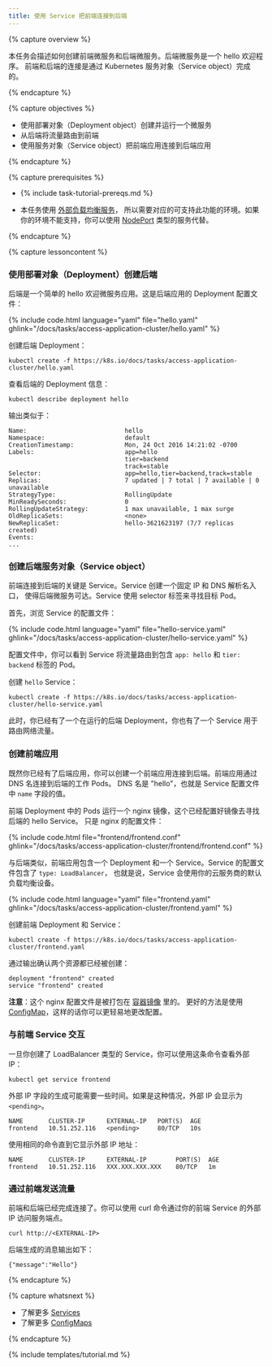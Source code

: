```yaml
---
title: 使用 Service 把前端连接到后端
---
```

<!--
---
title: Connect a Front End to a Back End Using a Service
---
-->

{% capture overview %}

<!-- This task shows how to create a frontend and a backend -->
<!-- microservice. The backend microservice is a hello greeter. The -->
<!-- frontend and backend are connected using a Kubernetes Service object. -->
本任务会描述如何创建前端微服务和后端微服务。后端微服务是一个 hello 欢迎程序。
前端和后端的连接是通过 Kubernetes 服务对象（Service object）完成的。

{% endcapture %}


{% capture objectives %}

<!-- * Create and run a microservice using a Deployment object. -->
<!-- * Route traffic to the backend using a frontend. -->
<!-- * Use a Service object to connect the frontend application to the
       backend application. -->
* 使用部署对象（Deployment object）创建并运行一个微服务
* 从后端将流量路由到前端
* 使用服务对象（Service object）把前端应用连接到后端应用

{% endcapture %}


{% capture prerequisites %}

* {% include task-tutorial-prereqs.md %}

<!--
* This task uses
  [Services with external load balancers](/docs/tasks/access-application-cluster/create-external-load-balancer/), which
  require a supported environment. If your environment does not
  support this, you can use a Service of type
  [NodePort](/docs/user-guide/services/#type-nodeport) instead.
-->
* 本任务使用 [外部负载均衡服务](/docs/tasks/access-application-cluster/create-external-load-balancer/)，
  所以需要对应的可支持此功能的环境。如果你的环境不能支持，你可以使用
  [NodePort](/docs/user-guide/services/#type-nodeport) 类型的服务代替。

{% endcapture %}


{% capture lessoncontent %}

<!-- ### Creating the backend using a Deployment -->
### 使用部署对象（Deployment）创建后端

<!-- The backend is a simple hello greeter microservice. Here is the configuration -->
<!-- file for the backend Deployment: -->
后端是一个简单的 hello 欢迎微服务应用。这是后端应用的 Deployment 配置文件：

{% include code.html language="yaml" file="hello.yaml" ghlink="/docs/tasks/access-application-cluster/hello.yaml" %}

<!-- Create the backend Deployment: -->
创建后端 Deployment：

```
kubectl create -f https://k8s.io/docs/tasks/access-application-cluster/hello.yaml
```

<!-- View information about the backend Deployment: -->
查看后端的 Deployment 信息：

```
kubectl describe deployment hello
```

<!-- The output is similar to this: -->
输出类似于：

```
Name:                           hello
Namespace:                      default
CreationTimestamp:              Mon, 24 Oct 2016 14:21:02 -0700
Labels:                         app=hello
                                tier=backend
                                track=stable
Selector:                       app=hello,tier=backend,track=stable
Replicas:                       7 updated | 7 total | 7 available | 0 unavailable
StrategyType:                   RollingUpdate
MinReadySeconds:                0
RollingUpdateStrategy:          1 max unavailable, 1 max surge
OldReplicaSets:                 <none>
NewReplicaSet:                  hello-3621623197 (7/7 replicas created)
Events:
...
```

<!-- ### Creating the backend Service object -->
### 创建后端服务对象（Service object）

<!-- The key to connecting a frontend to a backend is the backend -->
<!-- Service. A Service creates a persistent IP address and DNS name entry -->
<!-- so that the backend microservice can always be reached. A Service uses -->
<!-- selector labels to find the Pods that it routes traffic to. -->
前端连接到后端的关键是 Service。Service 创建一个固定 IP 和 DNS 解析名入口，
使得后端微服务可达。Service 使用 selector 标签来寻找目标 Pod。

<!-- First, explore the Service configuration file: -->
首先，浏览 Service 的配置文件：

{% include code.html language="yaml" file="hello-service.yaml" ghlink="/docs/tasks/access-application-cluster/hello-service.yaml" %}

<!-- In the configuration file, you can see that the Service routes traffic to Pods -->
<!-- that have the labels `app: hello` and `tier: backend`. -->
配置文件中，你可以看到 Service 将流量路由到包含 `app: hello` 和 `tier: backend` 标签的 Pod。

<!-- Create the `hello` Service: -->
创建 `hello` Service：

```
kubectl create -f https://k8s.io/docs/tasks/access-application-cluster/hello-service.yaml
```

<!-- At this point, you have a backend Deployment running, and you have a -->
<!-- Service that can route traffic to it. -->
此时，你已经有了一个在运行的后端 Deployment，你也有了一个 Service 用于路由网络流量。

<!-- ### Creating the frontend -->
### 创建前端应用

<!-- Now that you have your backend, you can create a frontend that connects to the backend. -->
<!-- The frontend connects to the backend worker Pods by using the DNS name -->
<!-- given to the backend Service. The DNS name is "hello", which is the value -->
<!-- of the `name` field in the preceding Service configuration file. -->
既然你已经有了后端应用，你可以创建一个前端应用连接到后端。前端应用通过 DNS 名连接到后端的工作 Pods。
DNS 名是 "hello"，也就是 Service 配置文件中 `name` 字段的值。

<!-- The Pods in the frontend Deployment run an nginx image that is configured -->
<!-- to find the hello backend Service. Here is the nginx configuration file: -->
前端 Deployment 中的 Pods 运行一个 nginx 镜像，这个已经配置好镜像去寻找后端的 hello Service。
只是 nginx 的配置文件：

{% include code.html file="frontend/frontend.conf" ghlink="/docs/tasks/access-application-cluster/frontend/frontend.conf" %}

<!-- Similar to the backend, the frontend has a Deployment and a Service. The -->
<!-- configuration for the Service has `type: LoadBalancer`, which means that -->
<!-- the Service uses the default load balancer of your cloud provider. -->
与后端类似，前端应用包含一个 Deployment 和一个 Service。Service 的配置文件包含了 `type: LoadBalancer`，
也就是说，Service 会使用你的云服务商的默认负载均衡设备。

{% include code.html language="yaml" file="frontend.yaml" ghlink="/docs/tasks/access-application-cluster/frontend.yaml" %}

<!-- Create the frontend Deployment and Service: -->
创建前端 Deployment 和 Service：

```
kubectl create -f https://k8s.io/docs/tasks/access-application-cluster/frontend.yaml
```

<!-- The output verifies that both resources were created: -->
通过输出确认两个资源都已经被创建：

```
deployment "frontend" created
service "frontend" created
```

<!-- **Note**: The nginx configuration is baked into the -->
<!-- [container image](/docs/tasks/access-application-cluster/frontend/Dockerfile). -->
<!-- A better way to do this would be to use a -->
<!-- [ConfigMap](/docs/tasks/configure-pod-container/configmap/), so -->
<!-- that you can change the configuration more easily. -->
**注意**：这个 nginx 配置文件是被打包在 [容器镜像](/docs/tasks/access-application-cluster/frontend/Dockerfile) 里的。
更好的方法是使用 [ConfigMap](/docs/tasks/configure-pod-container/configmap/)，这样的话你可以更轻易地更改配置。

<!-- ### Interact with the frontend Service -->
### 与前端 Service 交互

<!-- Once you’ve created a Service of type LoadBalancer, you can use this -->
<!-- command to find the external IP: -->
一旦你创建了 LoadBalancer 类型的 Service，你可以使用这条命令查看外部 IP：

```
kubectl get service frontend
```

<!-- The external IP field may take some time to populate.  If this is the -->
<!-- case, the external IP is listed as `<pending>`. -->
外部 IP 字段的生成可能需要一些时间。如果是这种情况，外部 IP 会显示为 `<pending>`。

```
NAME       CLUSTER-IP      EXTERNAL-IP   PORT(S)  AGE
frontend   10.51.252.116   <pending>     80/TCP   10s
```

<!-- Repeat the same command again until it shows an external IP address: -->
使用相同的命令直到它显示外部 IP 地址：

```
NAME       CLUSTER-IP      EXTERNAL-IP        PORT(S)  AGE
frontend   10.51.252.116   XXX.XXX.XXX.XXX    80/TCP   1m
```

<!-- ### Send traffic through the frontend -->
### 通过前端发送流量

<!-- The frontend and backends are now connected. You can hit the endpoint -->
<!-- by using the curl command on the external IP of your frontend Service. -->
前端和后端已经完成连接了。你可以使用 curl 命令通过你的前端 Service 的外部 IP 访问服务端点。

```
curl http://<EXTERNAL-IP>
```

<!-- The output shows the message generated by the backend: -->
后端生成的消息输出如下：

```
{"message":"Hello"}
```

{% endcapture %}


{% capture whatsnext %}

<!-- * Learn more about [Services](/docs/concepts/services-networking/service/) -->
<!-- * Learn more about [ConfigMaps](/docs/tasks/configure-pod-container/configmap/) -->
* 了解更多 [Services](/docs/concepts/services-networking/service/)
* 了解更多 [ConfigMaps](/docs/tasks/configure-pod-container/configmap/)

{% endcapture %}

{% include templates/tutorial.md %}
